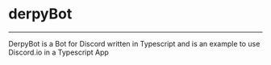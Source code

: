 # derpyBot
---
DerpyBot is a Bot for Discord written in Typescript and is an example to use Discord.io
in a Typescript App